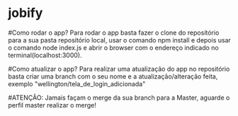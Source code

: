 # jobify

#Como rodar o app?
  Para rodar o app basta fazer o clone do reposítório para a sua pasta repositório local,
  usar o comando npm install e depois usar o comando node index.js e abrir o browser com o endereço indicado no terminal(localhost:3000).
  
#Como atualizar o app?
  Para realizar uma atualização do app no repositório basta criar uma branch com o seu nome e a atualização/alteração feita, 
  exemplo "wellington/tela_de_login_adicionada"

#ATENÇÂO:
  Jamais façam o merge da sua branch para a Master, aguarde o perfil master realizar o merge!
